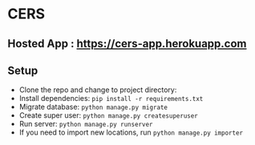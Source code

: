 # CERS

## Hosted App :  https://cers-app.herokuapp.com

## Setup
- Clone the repo and change to project directory:
- Install dependencies: `pip install -r requirements.txt`
- Migrate database: `python manage.py migrate`
- Create super user: `python manage.py createsuperuser`
- Run server: `python manage.py runserver`
- If you need to import new locations, run `python manage.py importer`

